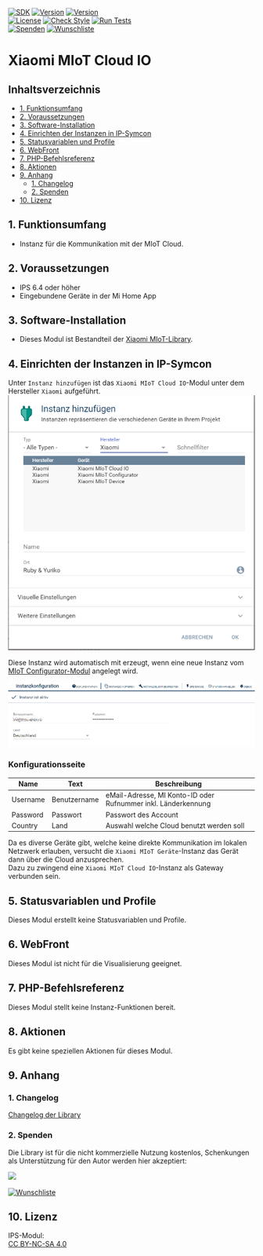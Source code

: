 [![SDK](https://img.shields.io/badge/Symcon-PHPModul-red.svg)](https://www.symcon.de/service/dokumentation/entwicklerbereich/sdk-tools/sdk-php/)
[![Version](https://img.shields.io/badge/Modul%20version-1.05-blue.svg)]()
[![Version](https://img.shields.io/badge/Symcon%20Version-6.4%20%3E-green.svg)](https://www.symcon.de/de/service/dokumentation/installation/migrationen/v63-v64-q2-2023/)  
[![License](https://img.shields.io/badge/License-CC%20BY--NC--SA%204.0-green.svg)](https://creativecommons.org/licenses/by-nc-sa/4.0/)
[![Check Style](https://github.com/Nall-chan/Xiaomi/workflows/Check%20Style/badge.svg)](https://github.com/Nall-chan/Xiaomi/actions) [![Run Tests](https://github.com/Nall-chan/Xiaomi/workflows/Run%20Tests/badge.svg)](https://github.com/Nall-chan/Xiaomi/actions)  
[![Spenden](https://www.paypalobjects.com/de_DE/DE/i/btn/btn_donate_SM.gif)](#2-spenden)
[![Wunschliste](https://img.shields.io/badge/Wunschliste-Amazon-ff69fb.svg)](#2-spenden)  

# Xiaomi MIoT Cloud IO <!-- omit in toc -->  

## Inhaltsverzeichnis <!-- omit in toc -->  

- [1. Funktionsumfang](#1-funktionsumfang)
- [2. Voraussetzungen](#2-voraussetzungen)
- [3. Software-Installation](#3-software-installation)
- [4. Einrichten der Instanzen in IP-Symcon](#4-einrichten-der-instanzen-in-ip-symcon)
- [5. Statusvariablen und Profile](#5-statusvariablen-und-profile)
- [6. WebFront](#6-webfront)
- [7. PHP-Befehlsreferenz](#7-php-befehlsreferenz)
- [8. Aktionen](#8-aktionen)
- [9. Anhang](#9-anhang)
  - [1. Changelog](#1-changelog)
  - [2. Spenden](#2-spenden)
- [10. Lizenz](#10-lizenz)

## 1. Funktionsumfang

* Instanz für die Kommunikation mit der MIoT Cloud.  

## 2. Voraussetzungen

 - IPS 6.4 oder höher
 - Eingebundene Geräte in der Mi Home App

## 3. Software-Installation

* Dieses Modul ist Bestandteil der [Xiaomi MIoT-Library](../README.md#4-software-installation).  

## 4. Einrichten der Instanzen in IP-Symcon

 Unter `Instanz hinzufügen` ist das `Xiaomi MIoT Cloud IO`-Modul unter dem Hersteller `Xiaomi` aufgeführt.  
![Module](../imgs/module.png)  

 Diese Instanz wird automatisch mit erzeugt, wenn eine neue Instanz vom [MIoT Configurator-Modul](../Xiaomi%20MIoT%20Configurator/README.md) angelegt wird.  

![Config](imgs/config.png)  

### Konfigurationsseite <!-- omit in toc -->  

| Name     | Text         | Beschreibung                                                  |
| -------- | ------------ | ------------------------------------------------------------- |
| Username | Benutzername | eMail-Adresse, MI Konto-ID oder Rufnummer inkl. Länderkennung |
| Password | Passwort     | Passwort des Account                                          |
| Country  | Land         | Auswahl welche Cloud benutzt werden soll                      |

Da es diverse Geräte gibt, welche keine direkte Kommunikation im lokalen Netzwerk erlauben, versucht die `Xiaomi MIoT Geräte`-Instanz das Gerät dann über die Cloud anzusprechen.  
Dazu zu zwingend eine `Xiaomi MIoT Cloud IO`-Instanz als Gateway verbunden sein.  

## 5. Statusvariablen und Profile

Dieses Modul erstellt keine Statusvariablen und Profile.  

## 6. WebFront

Dieses Modul ist nicht für die Visualisierung geeignet.

## 7. PHP-Befehlsreferenz

Dieses Modul stellt keine Instanz-Funktionen bereit.

## 8. Aktionen

Es gibt keine speziellen Aktionen für dieses Modul.  

## 9. Anhang

### 1. Changelog

[Changelog der Library](../README.md#2-changelog)

### 2. Spenden

  Die Library ist für die nicht kommerzielle Nutzung kostenlos, Schenkungen als Unterstützung für den Autor werden hier akzeptiert:  

<a href="https://www.paypal.com/donate?hosted_button_id=G2SLW2MEMQZH2" target="_blank"><img src="https://www.paypalobjects.com/de_DE/DE/i/btn/btn_donate_LG.gif" border="0" /></a>

[![Wunschliste](https://img.shields.io/badge/Wunschliste-Amazon-ff69fb.svg)](https://www.amazon.de/hz/wishlist/ls/YU4AI9AQT9F?ref_=wl_share) 


## 10. Lizenz

  IPS-Modul:  
  [CC BY-NC-SA 4.0](https://creativecommons.org/licenses/by-nc-sa/4.0/)  
